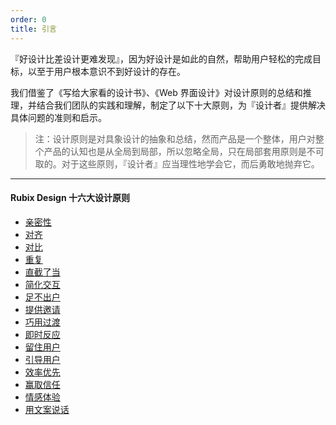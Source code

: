 ```yaml
---
order: 0
title: 引言
---
```


『好设计比差设计更难发现』，因为好设计是如此的自然，帮助用户轻松的完成目标，以至于用户根本意识不到好设计的存在。

我们借鉴了《写给大家看的设计书》、《Web 界面设计》对设计原则的总结和推理，并结合我们团队的实践和理解，制定了以下十大原则，为『设计者』提供解决具体问题的准则和启示。

> 注：设计原则是对具象设计的抽象和总结，然而产品是一个整体，用户对整个产品的认知也是从全局到局部，所以忽略全局，只在局部套用原则是不可取的。对于这些原则，『设计者』应当理性地学会它，而后勇敢地抛弃它。

---

#### Rubix Design 十六大设计原则

- [亲密性](/docs/spec/proximity)
- [对齐](/docs/spec/alignment)
- [对比](/docs/spec/contrast)
- [重复](/docs/spec/repetition)
- [直截了当](/docs/spec/direct)
- [简化交互](/docs/spec/lightweight)
- [足不出户](/docs/spec/stay)
- [提供邀请](/docs/spec/invitation)
- [巧用过渡](/docs/spec/transition)
- [即时反应](/docs/spec/reaction)
- [留住用户](/docs/spec/keepuser)
- [引导用户](/docs/spec/guide)
- [效率优先](/docs/spec/efficiency)
- [赢取信任](/docs/spec/trust)
- [情感体验](/docs/spec/emotion)
- [用文案说话](/docs/spec/document)
